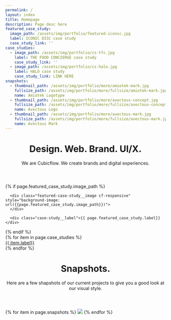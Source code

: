 ```yaml
---
permalink: /
layout: index
title: Homepage
description: Page desc here
featured_case_study:
  image_path: /assets/img/portfolio/featured-iconic.jpg
  label: ICONIC DISC case study
  case_study_link: ''
case_studies:
  - image_path: /assets/img/portfolio/cs-tfc.jpg
    label: THE FOOD CONCIERGE case study
    case_study_link: ''
  - image_path: /assets/img/portfolio/cs-halo.jpg
    label: HALO case study
    case_study_link: LINK HERE
snapshots:
  - thumbnail_path: /assets/img/portfolio/more/amiotek-mark.jpg
    fullsize_path: /assets/img/portfolio/more/fullsize/amiotek-mark.jpg
    name: Amiotek Logotype
  - thumbnail_path: /assets/img/portfolio/more/avectous-concept.jpg
    fullsize_path: /assets/img/portfolio/more/fullsize/avectous-concept.jpg
    name: Avectous Logo
  - thumbnail_path: /assets/img/portfolio/more/avectous-mark.jpg
    fullsize_path: /assets/img/portfolio/more/fullsize/avectous-mark.jpg
    name: Avectous Mark
---
```


<header class="header header--dark">
   <h1>Design. Web. Brand. UI/X.</h1>
   <span class="subheading">
      We are Cubicflow. We create brands and digital experiences.
   </span>
</header>

<main>


   {% if page.featured_case_study.image_path %}
   <div class="featured-case-study">
   
      <div class="featured-case-study__image cf-responsive" style="background-image: url({{page.featured_case_study.image_path}})">
      </div>

      <div class="case-study__label">{{ page.featured_case_study.label}}</div>
   </div>
   {% endif %}
   
   <div class="case-study-grid">
   {% for item in page.case_studies %}
      <a href="{{item.case_study_link}}" class="case-study cf-responsive" style="background-image: url({{item.image_path}})">
         <div class="case-study__label">{{ item.label}}</div>
      </a>
   {% endfor %}
   </div>
   
   
   
   
   
   <header class="header header--dark">
      <h1>Snapshots.</h1>
      <span class="subheading">
         Here are a few shapshots of our current projects to give you a good look at our visual style.
      </span>
   </header>
   
   <div class="shapshots-grid">
   {% for item in page.snapshots %}
      <a class="shapshots-grid__snapshot">
         <img src="{{item.thumbnail_path}}">
      </a>
   {% endfor %}
   </div>

</main>